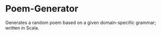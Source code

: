# Poem-Generator
Generates a random poem based on a given domain-specific grammar; written in Scala.
